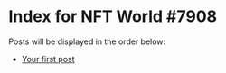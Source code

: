 # Index for NFT World #7908
Posts will be displayed in the order below:

- [Your first post](./001-first.md)

